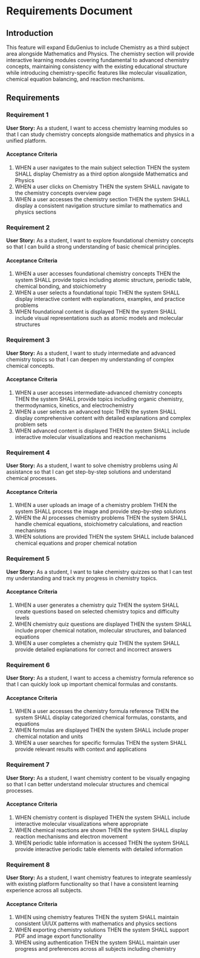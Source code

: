# Requirements Document

## Introduction

This feature will expand EduGenius to include Chemistry as a third subject area alongside Mathematics and Physics. The chemistry section will provide interactive learning modules covering fundamental to advanced chemistry concepts, maintaining consistency with the existing educational structure while introducing chemistry-specific features like molecular visualization, chemical equation balancing, and reaction mechanisms.

## Requirements

### Requirement 1

**User Story:** As a student, I want to access chemistry learning modules so that I can study chemistry concepts alongside mathematics and physics in a unified platform.

#### Acceptance Criteria

1. WHEN a user navigates to the main subject selection THEN the system SHALL display Chemistry as a third option alongside Mathematics and Physics
2. WHEN a user clicks on Chemistry THEN the system SHALL navigate to the chemistry concepts overview page
3. WHEN a user accesses the chemistry section THEN the system SHALL display a consistent navigation structure similar to mathematics and physics sections

### Requirement 2

**User Story:** As a student, I want to explore foundational chemistry concepts so that I can build a strong understanding of basic chemical principles.

#### Acceptance Criteria

1. WHEN a user accesses foundational chemistry concepts THEN the system SHALL provide topics including atomic structure, periodic table, chemical bonding, and stoichiometry
2. WHEN a user selects a foundational topic THEN the system SHALL display interactive content with explanations, examples, and practice problems
3. WHEN foundational content is displayed THEN the system SHALL include visual representations such as atomic models and molecular structures

### Requirement 3

**User Story:** As a student, I want to study intermediate and advanced chemistry topics so that I can deepen my understanding of complex chemical concepts.

#### Acceptance Criteria

1. WHEN a user accesses intermediate-advanced chemistry concepts THEN the system SHALL provide topics including organic chemistry, thermodynamics, kinetics, and electrochemistry
2. WHEN a user selects an advanced topic THEN the system SHALL display comprehensive content with detailed explanations and complex problem sets
3. WHEN advanced content is displayed THEN the system SHALL include interactive molecular visualizations and reaction mechanisms

### Requirement 4

**User Story:** As a student, I want to solve chemistry problems using AI assistance so that I can get step-by-step solutions and understand chemical processes.

#### Acceptance Criteria

1. WHEN a user uploads an image of a chemistry problem THEN the system SHALL process the image and provide step-by-step solutions
2. WHEN the AI processes chemistry problems THEN the system SHALL handle chemical equations, stoichiometry calculations, and reaction mechanisms
3. WHEN solutions are provided THEN the system SHALL include balanced chemical equations and proper chemical notation

### Requirement 5

**User Story:** As a student, I want to take chemistry quizzes so that I can test my understanding and track my progress in chemistry topics.

#### Acceptance Criteria

1. WHEN a user generates a chemistry quiz THEN the system SHALL create questions based on selected chemistry topics and difficulty levels
2. WHEN chemistry quiz questions are displayed THEN the system SHALL include proper chemical notation, molecular structures, and balanced equations
3. WHEN a user completes a chemistry quiz THEN the system SHALL provide detailed explanations for correct and incorrect answers

### Requirement 6

**User Story:** As a student, I want to access a chemistry formula reference so that I can quickly look up important chemical formulas and constants.

#### Acceptance Criteria

1. WHEN a user accesses the chemistry formula reference THEN the system SHALL display categorized chemical formulas, constants, and equations
2. WHEN formulas are displayed THEN the system SHALL include proper chemical notation and units
3. WHEN a user searches for specific formulas THEN the system SHALL provide relevant results with context and applications

### Requirement 7

**User Story:** As a student, I want chemistry content to be visually engaging so that I can better understand molecular structures and chemical processes.

#### Acceptance Criteria

1. WHEN chemistry content is displayed THEN the system SHALL include interactive molecular visualizations where appropriate
2. WHEN chemical reactions are shown THEN the system SHALL display reaction mechanisms and electron movement
3. WHEN periodic table information is accessed THEN the system SHALL provide interactive periodic table elements with detailed information

### Requirement 8

**User Story:** As a student, I want chemistry features to integrate seamlessly with existing platform functionality so that I have a consistent learning experience across all subjects.

#### Acceptance Criteria

1. WHEN using chemistry features THEN the system SHALL maintain consistent UI/UX patterns with mathematics and physics sections
2. WHEN exporting chemistry solutions THEN the system SHALL support PDF and image export functionality
3. WHEN using authentication THEN the system SHALL maintain user progress and preferences across all subjects including chemistry